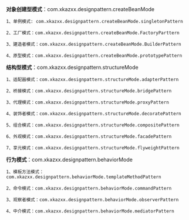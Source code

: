**对象创建型模式**：com.xkazxx.designpattern.createBeanMode  

    1、单例模式: com.xkazxx.designpattern.createBeanMode.singletonPattern

    2、工厂模式：com.xkazxx.designpattern.createBeanMode.FactoryParttern

    3、建造者模式：com.xkazxx.designpattern.createBeanMode.BuilderPattern

	4、原型模式：com.xkazxx.designpattern.createBeanMode.prototypePattern

**结构型模式**：com.xkazxx.designpattern.structureMode
    
    1、适配器模式：com.xkazxx.designpattern.structureMode.adapterPattern

    2、桥接模式：com.xkazxx.designpattern.structureMode.bridgePattern

    3、代理模式：com.xkazxx.designpattern.structureMode.proxyPattern

    4、装饰者模式：com.xkazxx.designpattern.structureMode.decoratePattern

    5、组合模式：com.xkazxx.designpattern.structureMode.compositePattern
    
    6、外观模式：com.xkazxx.designpattern.structureMode.facadePattern

    7、享元模式：com.xkazxx.designpattern.structureMode.flyweightPattern

**行为模式**：com.xkazxx.designpattern.behaviorMode
    
    1、模板方法模式：com.xkazxx.designpattern.behaviorMode.templateMethodPattern
    
    2、命令模式：com.xkazxx.designpattern.behaviorMode.commandPattern
    
    3、观察者模式：com.xkazxx.designpattern.behaviorMode.observerPattern
    
    4、中介模式：com.xkazxx.designpattern.behaviorMode.mediatorPattern